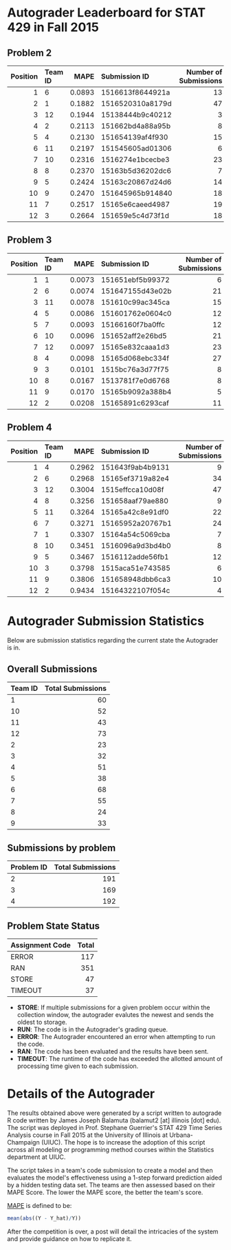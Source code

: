 Autograder Leaderboard for STAT 429 in Fall 2015
================================================

Problem 2
---------

|  Position| Team ID |    MAPE| Submission ID    |  Number of Submissions|
|---------:|:--------|-------:|:-----------------|----------------------:|
|         1| 6       |  0.0893| 1516613f8644921a |                     13|
|         2| 1       |  0.1882| 1516520310a8179d |                     47|
|         3| 12      |  0.1944| 15138444b9c40212 |                      3|
|         4| 2       |  0.2113| 151662bd4a88a95b |                      8|
|         5| 4       |  0.2130| 151654139af4f930 |                     15|
|         6| 11      |  0.2197| 151545605ad01306 |                      6|
|         7| 10      |  0.2316| 1516274e1bcecbe3 |                     23|
|         8| 8       |  0.2370| 15163b5d36202dc6 |                      7|
|         9| 5       |  0.2424| 15163c20867d24d6 |                     14|
|        10| 9       |  0.2470| 151645965b914840 |                     18|
|        11| 7       |  0.2517| 15165e6caeed4987 |                     19|
|        12| 3       |  0.2664| 151659e5c4d73f1d |                     18|

Problem 3
---------

|  Position| Team ID |    MAPE| Submission ID    |  Number of Submissions|
|---------:|:--------|-------:|:-----------------|----------------------:|
|         1| 1       |  0.0073| 151651ebf5b99372 |                      6|
|         2| 6       |  0.0074| 151647155d43e02b |                     21|
|         3| 11      |  0.0078| 151610c99ac345ca |                     15|
|         4| 5       |  0.0086| 151601762e0604c0 |                     12|
|         5| 7       |  0.0093| 15166160f7ba0ffc |                     12|
|         6| 10      |  0.0096| 151652aff2e26bd5 |                     21|
|         7| 12      |  0.0097| 15165e832caaa1d3 |                     23|
|         8| 4       |  0.0098| 15165d068ebc334f |                     27|
|         9| 3       |  0.0101| 1515bc76a3d77f75 |                      8|
|        10| 8       |  0.0167| 1513781f7e0d6768 |                      8|
|        11| 9       |  0.0170| 15165b9092a388b4 |                      5|
|        12| 2       |  0.0208| 15165891c6293caf |                     11|

Problem 4
---------

|  Position| Team ID |    MAPE| Submission ID    |  Number of Submissions|
|---------:|:--------|-------:|:-----------------|----------------------:|
|         1| 4       |  0.2962| 151643f9ab4b9131 |                      9|
|         2| 6       |  0.2968| 15165ef3719a82e4 |                     34|
|         3| 12      |  0.3004| 1515effcca10d08f |                     47|
|         4| 8       |  0.3256| 151658aaf79ae880 |                      9|
|         5| 11      |  0.3264| 15165a42c8e91df0 |                     22|
|         6| 7       |  0.3271| 15165952a20767b1 |                     24|
|         7| 1       |  0.3307| 15164a54c5069cba |                      7|
|         8| 10      |  0.3451| 1516096a9d3bd4b0 |                      8|
|         9| 5       |  0.3467| 1516112adde56fb1 |                     12|
|        10| 3       |  0.3798| 1515aca51e743585 |                      6|
|        11| 9       |  0.3806| 151658948dbb6ca3 |                     10|
|        12| 2       |  0.9434| 15164322107f054c |                      4|

Autograder Submission Statistics
================================

Below are submission statistics regarding the current state the Autograder is in.

Overall Submissions
-------------------

| Team ID |  Total Submissions|
|:--------|------------------:|
| 1       |                 60|
| 10      |                 52|
| 11      |                 43|
| 12      |                 73|
| 2       |                 23|
| 3       |                 32|
| 4       |                 51|
| 5       |                 38|
| 6       |                 68|
| 7       |                 55|
| 8       |                 24|
| 9       |                 33|

Submissions by problem
----------------------

| Problem ID |  Total Submissions|
|:-----------|------------------:|
| 2          |                191|
| 3          |                169|
| 4          |                192|

Problem State Status
--------------------

| Assignment Code |  Total|
|:----------------|------:|
| ERROR           |    117|
| RAN             |    351|
| STORE           |     47|
| TIMEOUT         |     37|

-   **STORE**: If multiple submissions for a given problem occur within the collection window, the autograder evalutes the newest and sends the oldest to storage.
-   **RUN**: The code is in the Autograder's grading queue.
-   **ERROR**: The Autograder encountered an error when attempting to run the code.
-   **RAN**: The code has been evaluated and the results have been sent.
-   **TIMEOUT**: The runtime of the code has exceeded the allotted amount of processing time given to each submission.

Details of the Autograder
=========================

The results obtained above were generated by a script written to autograde R code written by James Joseph Balamuta (balamut2 [at] illinois [dot] edu). The script was deployed in Prof. Stephane Guerrier's STAT 429 Time Series Analysis course in Fall 2015 at the University of Illinois at Urbana-Champaign (UIUC). The hope is to increase the adoption of this script across all modeling or programming method courses within the Statistics department at UIUC.

The script takes in a team's code submission to create a model and then evaluates the model's effectiveness using a 1-step forward prediction aided by a hidden testing data set. The teams are then assessed based on their MAPE Score. The lower the MAPE score, the better the team's score.

[MAPE](https://en.wikipedia.org/wiki/Mean_absolute_percentage_error) is defined to be:

``` r
mean(abs((Y - Y_hat)/Y))
```

After the competition is over, a post will detail the intricacies of the system and provide guidance on how to replicate it.
